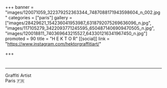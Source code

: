 +++
banner = "images/120071059_322379252363344_7487088171943598604_n_002.jpg"
categories = ["paris"]
gallery = ["images/28429621_154236041953987_6318792075269636096_n.jpg", "images/117105279_3422093771245595_6504871406909470505_n.jpg", "images/120018811_740369643215527_643301216341967450_n.jpg"]
promoted = 90
title = "H E K T O R"
[[social]]
link = "https://www.instagram.com/hektorgraffitiart/"

+++
# 

***

Graffiti Artist  
Paris 🇫🇷